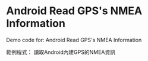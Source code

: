# Android Read GPS's NMEA Information

Demo code for: Android Read GPS's NMEA Information

範例程式： 讀取Android內建GPS的NMEA資訊

